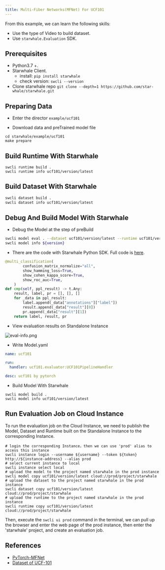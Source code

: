 ```yaml
---
title: Multi-Fiber Networks(MFNet) For UCF101
---
```


From this example, we can learn the following skills:

- Use the type of Video to build dataset.
- Use `starwhale.Evaluation` SDK.

## Prerequisites

- Python3.7 +.
- Starwhale Client.
  - install: `pip install starwhale`
  - check version: `swcli --version`
- Clone starwhale repo `git clone --depth=1 https://github.com/star-whale/starwhale.git`

## Preparing Data

- Enter the director `example/ucf101`

- Download data and preTrained model file

```shell
cd starwhale/example/ucf101
make prepare
```

## Build Runtime With Starwhale

```shell
swcli runtime build .
swcli runtime info ucf101/version/latest
```

## Build Dataset With Starwhale

```bash
swcli dataset build .
swcli dataset info ucf101/version/latest
```

## Debug And Build Model With Starwhale

- Debug the Model at the step of preBuild

```bash
swcli model eval . --dataset ucf101/version/latest --runtime ucf101/version/latest
swcli model info ${version}
```

- There are the code with Starwhale Python SDK. Full code is [here](https://github.com/star-whale/starwhale/blob/main/example/ucf101/ucf101/evaluator.py).

```python
@multi_classification(
        confusion_matrix_normalize="all",
        show_hamming_loss=True,
        show_cohen_kappa_score=True,
        show_roc_auc=True,
    )
def cmp(self, ppl_result) -> t.Any:
    result, label, pr = [], [], []
    for _data in ppl_result:
        label.append(_data["annotations"]["label"])
        result.append(_data["result"][0])
        pr.append(_data["result"][1])
    return label, result, pr
```

- View evaluation results on Standalone Instance

![eval-info.png](../img/examples/ucf101-eval.png)

- Write Model.yaml

```yaml
name: ucf101

run:
  handler: ucf101.evaluator:UCF101PipelineHandler

desc: ucf101 by pytorch
```

- Build Model With Starwhale

```shell
swcli model build .
swcli model info ucf101/version/latest
```

## Run Evaluation Job on Cloud Instance

To run the evaluation job on the Cloud Instance, we need to publish the Model, Dataset and Runtime built on the Standalone Instance to the corresponding Instance.

```shell
# login the corresponding Instance，then we can use 'prod' alias to access this instance
swcli instance login --username ${username} --token ${token}  http://${instance-address} --alias prod
# select current instance to local
swcli instance select local
# upload the model to the project named starwhale in the prod instance
swcli model copy ucf101/version/latest cloud://prod/project/starwhale
# upload the dataset to the project named starwhale in the prod instance
swcli dataset copy ucf101/version/latest cloud://prod/project/starwhale
# upload the runtime to the project named starwhale in the prod instance
swcli runtime copy ucf101/version/latest cloud://prod/project/starwhale
```

Then, execute the `swcli ui prod` command in the terminal, we can pull up the browser and enter the web page of the prod instance, then enter the 'starwhale' project, and create an evaluation job.

## References

- [PyTorch-MFNet](https://github.com/cypw/PyTorch-MFNet)
- [Dataset of UCF-101](https://www.crcv.ucf.edu/data/UCF101.php)
